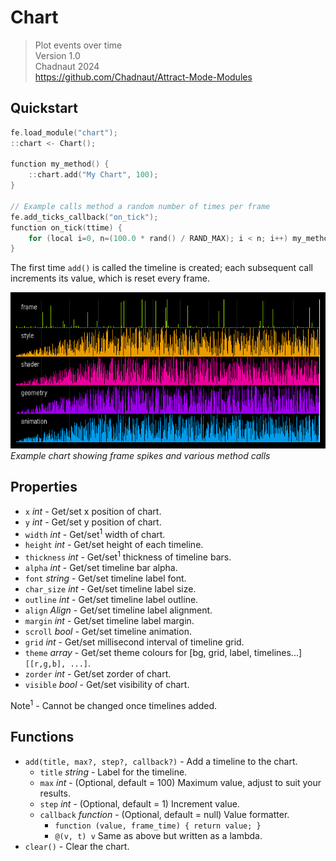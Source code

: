 # Chart

> Plot events over time  
> Version 1.0  
> Chadnaut 2024  
> https://github.com/Chadnaut/Attract-Mode-Modules

## Quickstart

```cpp
fe.load_module("chart");
::chart <- Chart();

function my_method() {
    ::chart.add("My Chart", 100);
}

// Example calls method a random number of times per frame
fe.add_ticks_callback("on_tick");
function on_tick(ttime) {
    for (local i=0, n=(100.0 * rand() / RAND_MAX); i < n; i++) my_method();
}
```

The first time `add()` is called the timeline is created; each subsequent call increments its value, which is reset every frame.

![Example](example.png)\
*Example chart showing frame spikes and various method calls*

## Properties

- `x` *int* - Get/set x position of chart.
- `y` *int* - Get/set y position of chart.
- `width` *int* - Get/set<sup>1</sup> width of chart.
- `height` *int* - Get/set height of each timeline.
- `thickness` *int* - Get/set<sup>1</sup> thickness of timeline bars.
- `alpha` *int* - Get/set timeline bar alpha.
- `font` *string* - Get/set timeline label font.
- `char_size` *int* - Get/set timeline label size.
- `outline` *int* - Get/set timeline label outline.
- `align` *Align* - Get/set timeline label alignment.
- `margin` *int* - Get/set timeline label margin.
- `scroll` *bool* - Get/set timeline animation.
- `grid` *int* - Get/set millisecond interval of timeline grid.
- `theme` *array* - Get/set theme colours for [bg, grid, label, timelines...] `[[r,g,b], ...]`.
- `zorder` *int* - Get/set zorder of chart.
- `visible` *bool* - Get/set visibility of chart.

Note<sup>1</sup> - Cannot be changed once timelines added.

## Functions

- `add(title, max?, step?, callback?)` - Add a timeline to the chart.
    - `title` *string* - Label for the timeline.
    - `max` *int* - (Optional, default = 100) Maximum value, adjust to suit your results.
    - `step` *int* - (Optional, default = 1) Increment value.
    - `callback` *function* - (Optional, default = null) Value formatter.
        - `function (value, frame_time) { return value; }`
        - `@(v, t) v` Same as above but written as a lambda.
- `clear()` - Clear the chart.
